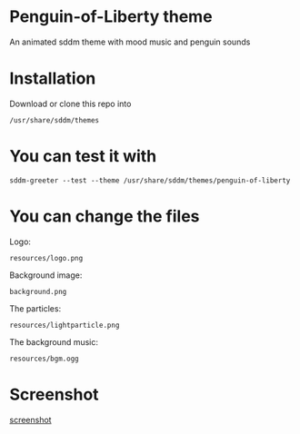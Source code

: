 # Penguin-of-Liberty theme

An animated sddm theme with mood music and penguin sounds

# Installation

Download or clone this repo into
    
    /usr/share/sddm/themes

# You can test it with

    sddm-greeter --test --theme /usr/share/sddm/themes/penguin-of-liberty

# You can change the files

Logo:

    resources/logo.png

Background image:

    background.png
    
The particles:

    resources/lightparticle.png
    
The background music:

    resources/bgm.ogg
    
# Screenshot
    
[screenshot](screenshot.jpg)

